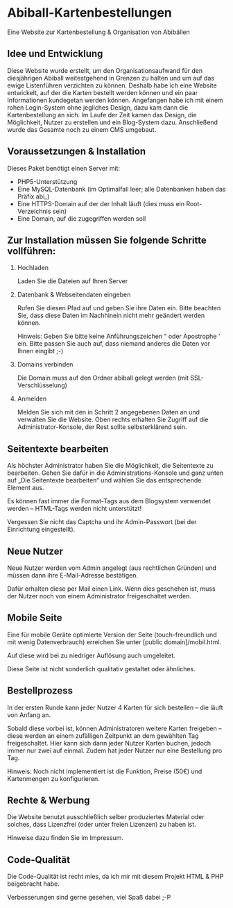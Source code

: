 # Abiball-Kartenbestellungen
Eine Website zur Kartenbestellung &amp; Organisation von Abibällen


## Idee und Entwicklung
Diese Website wurde erstellt, um den Organisationsaufwand für den diesjährigen Abiball weitestgehend in Grenzen zu halten
und um auf das ewige Listenführen verzichten zu können. Deshalb habe ich eine Website entwickelt,
auf der die Karten bestellt werden können und ein paar Informationen kundegetan werden können.
Angefangen habe ich mit einem rohen Login-System ohne jegliches Design, dazu kam dann die Kartenbestellung an sich.
Im Laufe der Zeit kamen das Design, die Möglichkeit, Nutzer zu erstellen und ein Blog-System dazu.
Anschließend wurde das Gesamte noch zu einem CMS umgebaut.

## Voraussetzungen & Installation
Dieses Paket benötigt einen Server mit:
-	PHP5-Unterstützung 
-	Eine MySQL-Datenbank (im Optimalfall leer; alle Datenbanken haben das Präfix abi_)
-	Eine HTTPS-Domain auf der der Inhalt läuft (dies muss ein Root-Verzeichnis sein)
-	Eine Domain, auf die zugegriffen werden soll

## Zur Installation müssen Sie folgende Schritte vollführen:
1.	Hochladen

    Laden Sie die Dateien auf Ihren Server
2.	Datenbank & Webseitendaten eingeben

    Rufen Sie diesen Pfad auf und geben Sie ihre Daten ein. Bitte beachten Sie, dass diese Daten im Nachhinein nicht mehr geändert werden können.
    
    Hinweis: Geben Sie bitte keine Anführungszeichen “ oder Apostrophe ‘ ein. Bitte passen Sie auch auf, dass niemand anderes die Daten vor Ihnen eingibt ;-)
3.	Domains verbinden

    Die Domain muss auf den Ordner abiball gelegt werden (mit SSL-Verschlüsselung)
4.	Anmelden

    Melden Sie sich mit den in Schritt 2 angegebenen Daten an und verwalten Sie die Website.
    Oben rechts erhalten Sie Zugriff auf die Administrator-Konsole, der Rest sollte selbsterklärend sein.

## Seitentexte bearbeiten
Als höchster Administrator haben Sie die Möglichkeit, die Seitentexte zu bearbeiten.
Gehen Sie dafür in die Administrations-Konsole und ganz unten auf „Die Seitentexte bearbeiten“ und wählen Sie das entsprechende Element aus.

Es können fast immer die Format-Tags aus dem Blogsystem verwendet werden – HTML-Tags werden nicht unterstützt!

Vergessen Sie nicht das Captcha und ihr Admin-Passwort (bei der Einrichtung eingestellt).

## Neue Nutzer
Neue Nutzer werden vom Admin angelegt (aus rechtlichen Gründen) und müssen dann ihre E-Mail-Adresse bestätigen.

Dafür erhalten diese per Mail einen Link. Wenn dies geschehen ist, muss der Nutzer noch von einem Administrator freigeschaltet werden.

## Mobile Seite
Eine für mobile Geräte optimierte Version der Seite (touch-freundlich und mit wenig Datenverbrauch) erreichen Sie unter [public domain]/mobil.html.

Auf diese wird bei zu niedriger Auflösung auch umgeleitet.

Diese Seite ist nicht sonderlich qualitativ gestaltet oder ähnliches.

## Bestellprozess
In der ersten Runde kann jeder Nutzer 4 Karten für sich bestellen – die läuft von Anfang an.

Sobald diese vorbei ist, können Administratoren weitere Karten freigeben – diese werden an einem zufälligen Zeitpunkt
an dem gewählten Tag freigeschaltet. Hier kann sich dann jeder Nutzer Karten buchen, jedoch immer nur zwei auf einmal.
Zudem hat jeder Nutzer nur eine Bestellung pro Tag.

Hinweis: Noch nicht implementiert ist die Funktion, Preise (50€) und Kartenmengen zu konfigurieren.

## Rechte & Werbung
Die Website benutzt ausschließlich selber produziertes Material oder solches, dass Lizenzfrei (oder unter freien Lizenzen) zu haben ist.

Hinweise dazu finden Sie im Impressum.


## Code-Qualität
Die Code-Qualität ist recht mies, da ich mir mit diesem Projekt HTML & PHP beigebracht habe.

Verbesserungen sind gerne gesehen, viel Spaß dabei ;-P

